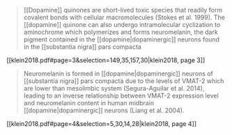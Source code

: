 > [[Dopamine]] quinones are short-lived toxic species that readily form covalent bonds with cellular macromolecules (Stokes et al. 1999). The [[dopamine]] quinone can also undergo intramolecular cyclization to aminochrome which polymerizes and forms neuromelanin, the dark pigment contained in the [[dopamine|dopaminergic]] neurons found in the [[substantia nigra]] pars compacta

[[klein2018.pdf#page=3&selection=149,35,157,30|klein2018, page 3]]

> Neuromelanin is formed in [[dopamine|dopaminergic]] neurons of [[substantia nigra]] pars compacta due to the levels of VMAT-2 which are lower than mesolimbic system (Segura-Aguilar et al. 2014), leading to an inverse relationship between VMAT-2 expression level and neuromelanin content in human midbrain [[dopamine|dopaminergic]] neurons (Liang et al. 2004).

[[klein2018.pdf#page=4&selection=5,30,14,28|klein2018, page 4]]